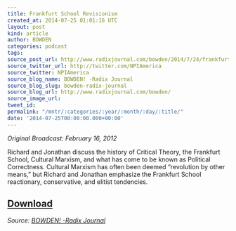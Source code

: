 ```yaml
---
title: Frankfurt School Revisionism
created_at: 2014-07-25 01:01:16 UTC
layout: post
kind: article
author: BOWDEN
categories: podcast
tags: 
source_post_url: http://www.radixjournal.com/bowden/2014/7/24/frankfurt-school-revisionism
source_twitter_url: http://twitter.com/NPIAmerica
source_twitter: NPIAmerica
source_blog_name: BOWDEN! -Radix Journal
source_blog_slug: bowden-radix-journal
source_blog_url: http://www.radixjournal.com/bowden/
source_image_url: 
tweet_id: 
permalink: "/mntr/:categories/:year/:month/:day/:title/"
date: '2014-07-25T00:00:00.000+00:00'
---
```

<p><em>Original Broadcast: February 16, 2012</em></p>

<p>Richard and Jonathan discuss the history of Critical Theory, the Frankfurt School, Cultural Marxism, and what has come to be known as Political Correctness. Cultural Marxism has often been deemed “revolution by other means,” but Richard and Jonathan emphasize the Frankfurt School reactionary, conservative, and elitist tendencies.</p>



<h2><a href="https://soundcloud.com/radixjournal/frankfurt-school-revisionism">Download</a></h2><div class="">
    <i>Source: <a href="http://www.radixjournal.com/bowden/">BOWDEN! -Radix Journal</a></i>
</div>
